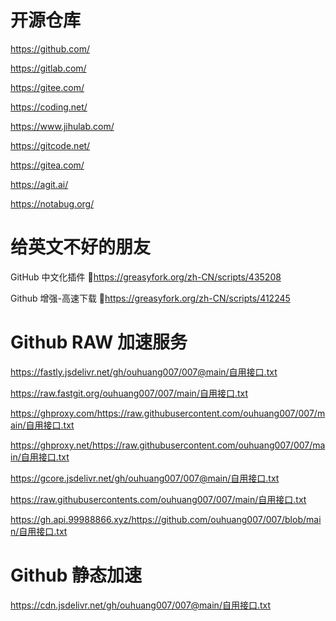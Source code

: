 # 开源仓库

https://github.com/

https://gitlab.com/

https://gitee.com/

https://coding.net/

https://www.jihulab.com/

https://gitcode.net/

https://gitea.com/

https://agit.ai/

https://notabug.org/

# 给英文不好的朋友

GitHub 中文化插件 🔰https://greasyfork.org/zh-CN/scripts/435208

Github 增强-高速下载 🔰https://greasyfork.org/zh-CN/scripts/412245

# Github RAW 加速服务

https://fastly.jsdelivr.net/gh/ouhuang007/007@main/自用接口.txt

https://raw.fastgit.org/ouhuang007/007/main/自用接口.txt

https://ghproxy.com/https://raw.githubusercontent.com/ouhuang007/007/main/自用接口.txt

https://ghproxy.net/https://raw.githubusercontent.com/ouhuang007/007/main/自用接口.txt

https://gcore.jsdelivr.net/gh/ouhuang007/007@main/自用接口.txt

https://raw.githubusercontents.com/ouhuang007/007/main/自用接口.txt 

https://gh.api.99988866.xyz/https://github.com/ouhuang007/007/blob/main/自用接口.txt

# Github 静态加速

https://cdn.jsdelivr.net/gh/ouhuang007/007@main/自用接口.txt

